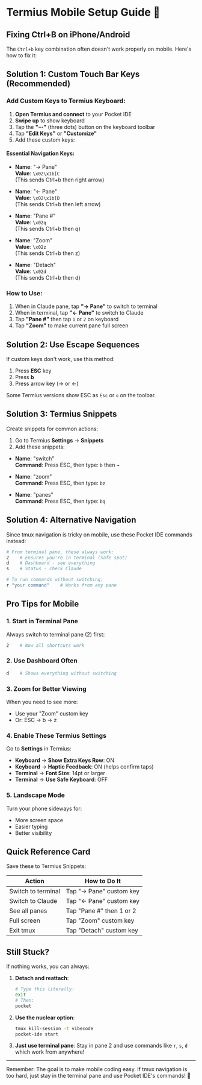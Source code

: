 # Termius Mobile Setup Guide 📱

## Fixing Ctrl+B on iPhone/Android

The `Ctrl+b` key combination often doesn't work properly on mobile. Here's how to fix it:

## Solution 1: Custom Touch Bar Keys (Recommended)

### Add Custom Keys to Termius Keyboard:

1. **Open Termius and connect** to your Pocket IDE
2. **Swipe up** to show keyboard
3. Tap the **"⋯"** (three dots) button on the keyboard toolbar
4. Tap **"Edit Keys"** or **"Customize"**
5. Add these custom keys:

#### Essential Navigation Keys:
- **Name**: "→ Pane"  
  **Value**: `\x02\x1b[C`  
  (This sends Ctrl+b then right arrow)

- **Name**: "← Pane"  
  **Value**: `\x02\x1b[D`  
  (This sends Ctrl+b then left arrow)

- **Name**: "Pane #"  
  **Value**: `\x02q`  
  (This sends Ctrl+b then q)

- **Name**: "Zoom"  
  **Value**: `\x02z`  
  (This sends Ctrl+b then z)

- **Name**: "Detach"  
  **Value**: `\x02d`  
  (This sends Ctrl+b then d)

### How to Use:
1. When in Claude pane, tap **"→ Pane"** to switch to terminal
2. When in terminal, tap **"← Pane"** to switch to Claude
3. Tap **"Pane #"** then tap `1` or `2` on keyboard
4. Tap **"Zoom"** to make current pane full screen

## Solution 2: Use Escape Sequences

If custom keys don't work, use this method:

1. Press **ESC** key
2. Press **b** 
3. Press arrow key (→ or ←)

Some Termius versions show ESC as `Esc` or `⎋` on the toolbar.

## Solution 3: Termius Snippets

Create snippets for common actions:

1. Go to Termius **Settings** → **Snippets**
2. Add these snippets:

- **Name**: "switch"  
  **Command**: Press ESC, then type: `b` then `→`

- **Name**: "zoom"  
  **Command**: Press ESC, then type: `bz`

- **Name**: "panes"  
  **Command**: Press ESC, then type: `bq`

## Solution 4: Alternative Navigation

Since tmux navigation is tricky on mobile, use these Pocket IDE commands instead:

```bash
# From terminal pane, these always work:
2    # Ensures you're in terminal (safe spot)
d    # Dashboard - see everything
s    # Status - check Claude

# To run commands without switching:
r "your command"    # Works from any pane
```

## Pro Tips for Mobile

### 1. Start in Terminal Pane
Always switch to terminal pane (2) first:
```bash
2    # Now all shortcuts work
```

### 2. Use Dashboard Often
```bash
d    # Shows everything without switching
```

### 3. Zoom for Better Viewing
When you need to see more:
- Use your "Zoom" custom key
- Or: ESC → b → z

### 4. Enable These Termius Settings

Go to **Settings** in Termius:
- **Keyboard** → **Show Extra Keys Row**: ON
- **Keyboard** → **Haptic Feedback**: ON (helps confirm taps)
- **Terminal** → **Font Size**: 14pt or larger
- **Terminal** → **Use Safe Keyboard**: OFF

### 5. Landscape Mode
Turn your phone sideways for:
- More screen space
- Easier typing
- Better visibility

## Quick Reference Card

Save these to Termius Snippets:

| Action | How to Do It |
|--------|--------------|
| Switch to terminal | Tap "→ Pane" custom key |
| Switch to Claude | Tap "← Pane" custom key |
| See all panes | Tap "Pane #" then 1 or 2 |
| Full screen | Tap "Zoom" custom key |
| Exit tmux | Tap "Detach" custom key |

## Still Stuck?

If nothing works, you can always:

1. **Detach and reattach**:
   ```bash
   # Type this literally:
   exit
   # Then:
   pocket
   ```

2. **Use the nuclear option**:
   ```bash
   tmux kill-session -t vibecode
   pocket-ide start
   ```

3. **Just use terminal pane**:
   Stay in pane 2 and use commands like `r`, `s`, `d` which work from anywhere!

---

Remember: The goal is to make mobile coding easy. If tmux navigation is too hard, just stay in the terminal pane and use Pocket IDE's commands! 🚀